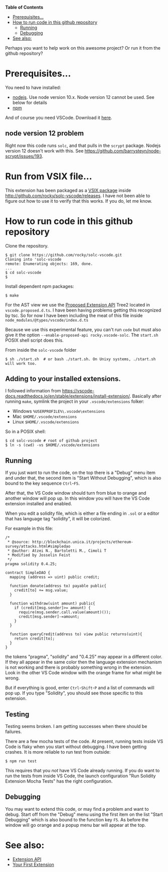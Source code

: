 <!-- markdown-toc start - Don't edit this section. Run M-x markdown-toc-refresh-toc -->
**Table of Contents**

- [Prerequisites...](#prerequisites)
- [How to run code in this github repository](#how-to-run-code-in-this-github-repository)
    - [Running](#running)
    - [Debugging](#debugging)
- [See also:](#see-also)

<!-- markdown-toc end -->
Perhaps you want to help work on this awesome project? Or run it from the github repository?

# Prerequisites...

You need to have installed:

* [nodejs](https://nodejs.org/en/). Use node version 10.x. Node version 12 cannot be used. See below for details
* [npm](https://www.npmjs.com/get-npm)

And of course you need VSCode. Download it [here](https://code.visualstudio.com/download).

## node version 12 problem

Right now this code runs `solc`, and that pulls in the `scrypt` package. Nodejs version 12 doesn't work with this. See https://github.com/barrysteyn/node-scrypt/issues/193.

# Run from VSIX file...

This extension has been packaged as a [VSIX package](https://docs.microsoft.com/en-us/visualstudio/extensibility/anatomy-of-a-vsix-package?view=vs-2019) inside http://github.com/rocky/solc-vscode/releases. I have not been able to figure out how to use it to verify that this works. If you do, let me know.

# How to run code in this github repository

Clone the repository.


```console
$ git clone https://github.com/rocky/solc-vscode.git
Cloning into 'solc-vscode
remote: Enumerating objects: 169, done.
...
$ cd solc-vscode
$
```

Install dependent npm packages:

```console
$ make
```

For the AST view we use the [Proposed Extension API](https://code.visualstudio.com/updates/v1_29#_proposed-extension-apis) Tree2 located in `vscode.proposed.d.ts`.
I have been having problems getting this recognized by tsc. So for now I have been including the meat of this file inside `node_modules/@types/vscode/index.d.ts`

Because we use this experimental feature, you can't run `code` but must also give it the option `--enable-proposed-api rocky.vscode-solc`. The
`start.sh` POSIX shell script does this.

From inside the `solc-vscode` folder

```
$ sh ./start.sh  # or bash ./start.sh. On Unixy systems, ./start.sh will work too.
```

## Adding to your installed extensions.

I followed information from https://vscode-docs.readthedocs.io/en/stable/extensions/install-extension/. Basically after running `make`, symlink the project in your `.vscode/extensions` folker:

* Windows `%USERPROFILE%\.vscode\extensions`
* Mac `$HOME/.vscode/extensions`
* Linux `$HOME/.vscode/extensions`

So in a POSIX shell:

```
$ cd solc-vscode # root of github project
$ ln -s (cwd) -vs $HOME/.vscode/extensions
```

## Running

If you just want to run the code, on the top there is a "Debug" menu item and under that, the second item is "Start Without Debugging", which is also bound to the key sequence `Ctrl`-`F5`.

After that, the VS Code window should turn from blue to orange and another window will pop up. In this window you will have the VS Code extension installed and enabled.

When you edit a solidity file, which is either a file ending in `.sol` or a editor that has language tag "solidity", it will be colorized.

For example in this file:
```solidity
/*
 * @source: http://blockchain.unica.it/projects/ethereum-survey/attacks.html#simpledao
 * @author: Atzei N., Bartoletti M., Cimoli T
 * Modified by Josselin Feist
 */
pragma solidity 0.4.25;

contract SimpleDAO {
  mapping (address => uint) public credit;

  function donate(address to) payable public{
    credit[to] += msg.value;
  }

  function withdraw(uint amount) public{
    if (credit[msg.sender]>= amount) {
      require(msg.sender.call.value(amount)());
      credit[msg.sender]-=amount;
    }
  }

  function queryCredit(address to) view public returns(uint){
    return credit[to];
  }
}
```

the tokens "pragma", "solidity" and "0.4.25" may appear in a different color. If they all appear in the same color then the language extension mechanism is not working and there is probably something wrong in the extension. Look in the other VS Code window with the orange frame for what might be wrong.

But if everything is good, enter `Ctrl`-`Shift`-`P` and a list of commands will pop up. If you type "Solidity", you should see those specific to this extension.

## Testing

Testing seems broken. I am getting successes when there should be failures.

There are a few mocha tests of the code. At present, running tests inside VS Code is flaky when you start without debugging. I have been getting crashes. It is more reliable to run test from outside:

```shell
$ npm run test
```

This requires that you _not_ have VS Code already running. If you do want to run the tests from inside VS Code, the launch configuration "Run Solidity Extension Mocha Tests" has the right configuration.


## Debugging

You may want to extend this code, or may find a problem and want to debug. Start off from the "Debug" menu using the first item on the list "Start Debugging" which is also bound to the function key `F5`. As before the window will go orange and a popup menu bar will appear at the top.

# See also:

* [Extension API](https://code.visualstudio.com/api)
* [Your First Extension](https://code.visualstudio.com/api/get-started/your-first-extension)
